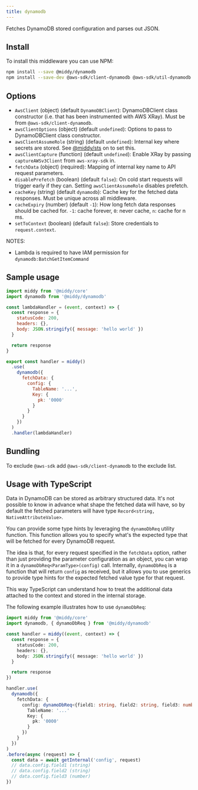 ```yaml
---
title: dynamodb
---
```


Fetches DynamoDB stored configuration and parses out JSON.

## Install

To install this middleware you can use NPM:

```bash npm2yarn
npm install --save @middy/dynamodb
npm install --save-dev @aws-sdk/client-dynamodb @aws-sdk/util-dynamodb
```

## Options

- `AwsClient` (object) (default `DynamoDBClient`): DynamoDBClient class constructor (i.e. that has been instrumented with AWS XRay). Must be from `@aws-sdk/client-dynamodb`.
- `awsClientOptions` (object) (default `undefined`): Options to pass to DynamoDBClient class constructor.
- `awsClientAssumeRole` (string) (default `undefined`): Internal key where secrets are stored. See [@middy/sts](/docs/middlewares/sts) on to set this.
- `awsClientCapture` (function) (default `undefined`): Enable XRay by passing `captureAWSv3Client` from `aws-xray-sdk` in.
- `fetchData` (object) (required): Mapping of internal key name to API request parameters.
- `disablePrefetch` (boolean) (default `false`): On cold start requests will trigger early if they can. Setting `awsClientAssumeRole` disables prefetch.
- `cacheKey` (string) (default `dynamodb`): Cache key for the fetched data responses. Must be unique across all middleware.
- `cacheExpiry` (number) (default `-1`): How long fetch data responses should be cached for. `-1`: cache forever, `0`: never cache, `n`: cache for n ms.
- `setToContext` (boolean) (default `false`): Store credentials to `request.context`.

NOTES:

- Lambda is required to have IAM permission for `dynamodb:BatchGetItemCommand`

## Sample usage

```javascript
import middy from '@middy/core'
import dynamodb from '@middy/dynamodb'

const lambdaHandler = (event, context) => {
  const response = {
    statusCode: 200,
    headers: {},
    body: JSON.stringify({ message: 'hello world' })
  }

  return response
}

export const handler = middy()
  .use(
    dynamodb({
      fetchData: {
        config: {
          TableName: '...',
          Key: {
            pk: '0000'
          }
        }
      }
    })
  )
  .handler(lambdaHandler)
```

## Bundling

To exclude `@aws-sdk` add `@aws-sdk/client-dynamodb` to the exclude list.

## Usage with TypeScript

Data in DynamoDB can be stored as arbitrary structured data. It's not possible to know in advance what shape the fetched data will have, so by default the fetched parameters will have type `Record<string, NativeAttributeValue>`.

You can provide some type hints by leveraging the `dynamoDbReq` utility function. This function allows you to specify what's the expected type that will be fetched for every DynamoDB request.

The idea is that, for every request specified in the `fetchData` option, rather than just providing the parameter configuration as an object, you can wrap it in a `dynamoDbReq<ParamType>(config)` call. Internally, `dynamoDbReq` is a function that will return `config` as received, but it allows you to use generics to provide type hints for the expected fetched value type for that request.

This way TypeScript can understand how to treat the additional data attached to the context and stored in the internal storage.

The following example illustrates how to use `dynamoDbReq`:

```typescript
import middy from '@middy/core'
import dynamodb, { dynamoDbReq } from '@middy/dynamodb'

const handler = middy((event, context) => {
  const response = {
    statusCode: 200,
    headers: {},
    body: JSON.stringify({ message: 'hello world' })
  }

  return response
})

handler.use(
  dynamodb({
    fetchData: {
      config: dynamoDbReq<{field1: string, field2: string, field3: number}>({
        TableName: '...'
        Key: {
          pk: '0000'
        }
      })
    }
  })
)
.before(async (request) => {
  const data = await getInternal('config', request)
  // data.config.field1 (string)
  // data.config.field2 (string)
  // data.config.field3 (number)
})
```
